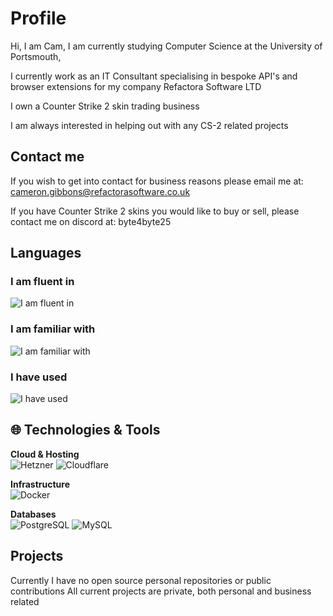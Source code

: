 # Profile
Hi, I am Cam,
I am currently studying Computer Science at the University of Portsmouth,

I currently work as an IT Consultant specialising in bespoke API's and browser extensions for my company Refactora Software LTD

I own a Counter Strike 2 skin trading business

I am always interested in helping out with any CS-2 related projects

## Contact me
If you wish to get into contact for business reasons please email me at:
<cameron.gibbons@refactorasoftware.co.uk>

If you have Counter Strike 2 skins you would like to buy or sell, please contact me on discord at:
byte4byte25

## Languages

### I am fluent in
![I am fluent in](https://skillicons.dev/icons?i=python,js)

### I am familiar with
![I am familiar with](https://skillicons.dev/icons?i=golang,html,css,dart)

### I have used
![I have used](https://skillicons.dev/icons?i=java,lua,ts)

## 🌐 Technologies & Tools

**Cloud & Hosting**  
![Hetzner](https://img.shields.io/badge/Hetzner-DC282D?logo=hetzner&logoColor=white)
![Cloudflare](https://img.shields.io/badge/Cloudflare-F38020?logo=cloudflare&logoColor=white)

**Infrastructure**  
![Docker](https://img.shields.io/badge/Docker-2496ED?logo=docker&logoColor=white)

**Databases**  
![PostgreSQL](https://img.shields.io/badge/PostgreSQL-336791?logo=postgresql&logoColor=white)
![MySQL](https://img.shields.io/badge/MySQL-4479A1?logo=mysql&logoColor=white)

## Projects
Currently I have no open source personal repositories or public contributions
All current projects are private, both personal and business related

